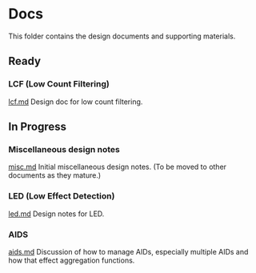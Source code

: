 # Docs

This folder contains the design documents and supporting materials.

## Ready

### LCF (Low Count Filtering)

[lcf.md](./lcf.md) Design doc for low count filtering.

## In Progress

### Miscellaneous design notes

[misc.md](./misc.md) Initial miscellaneous design notes. (To be moved to other documents as they mature.)

### LED (Low Effect Detection)

[led.md](./led.md) Design notes for LED.

### AIDS

[aids.md](./aids.md) Discussion of how to manage AIDs, especially multiple AIDs and how that effect aggregation functions.
